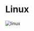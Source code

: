 # Linux



![linux](https://github.com/ProyectosMarcos/Gif/assets/129304425/9fa261b6-fd0c-4f01-bd2e-7896ae83c93b)


